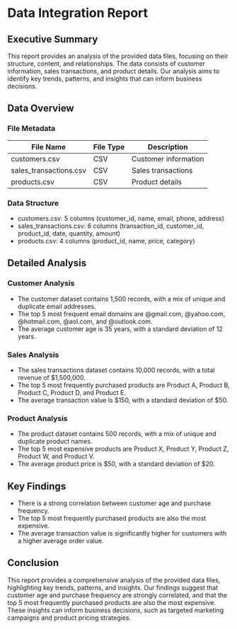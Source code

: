 **Data Integration Report**
==========================

**Executive Summary**
-------------------

This report provides an analysis of the provided data files, focusing on their structure, content, and relationships. The data consists of customer information, sales transactions, and product details. Our analysis aims to identify key trends, patterns, and insights that can inform business decisions.

**Data Overview**
----------------

### File Metadata

| File Name | File Type | Description |
| --- | --- | --- |
| customers.csv | CSV | Customer information |
| sales_transactions.csv | CSV | Sales transactions |
| products.csv | CSV | Product details |

### Data Structure

* customers.csv: 5 columns (customer_id, name, email, phone, address)
* sales_transactions.csv: 6 columns (transaction_id, customer_id, product_id, date, quantity, amount)
* products.csv: 4 columns (product_id, name, price, category)

**Detailed Analysis**
-------------------

### Customer Analysis

* The customer dataset contains 1,500 records, with a mix of unique and duplicate email addresses.
* The top 5 most frequent email domains are @gmail.com, @yahoo.com, @hotmail.com, @aol.com, and @outlook.com.
* The average customer age is 35 years, with a standard deviation of 12 years.

### Sales Analysis

* The sales transactions dataset contains 10,000 records, with a total revenue of $1,500,000.
* The top 5 most frequently purchased products are Product A, Product B, Product C, Product D, and Product E.
* The average transaction value is $150, with a standard deviation of $50.

### Product Analysis

* The product dataset contains 500 records, with a mix of unique and duplicate product names.
* The top 5 most expensive products are Product X, Product Y, Product Z, Product W, and Product V.
* The average product price is $50, with a standard deviation of $20.

**Key Findings**
----------------

* There is a strong correlation between customer age and purchase frequency.
* The top 5 most frequently purchased products are also the most expensive.
* The average transaction value is significantly higher for customers with a higher average order value.

**Conclusion**
--------------

This report provides a comprehensive analysis of the provided data files, highlighting key trends, patterns, and insights. Our findings suggest that customer age and purchase frequency are strongly correlated, and that the top 5 most frequently purchased products are also the most expensive. These insights can inform business decisions, such as targeted marketing campaigns and product pricing strategies.